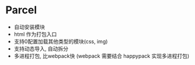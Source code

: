 # Parcel

- 自动安装模块
- html 作为打包入口
- 支持0配置加载其他类型的模块(css, img)
- 支持动态导入, 自动拆分
- 多进程打包, 比webpack快 (webpack 需要结合 happypack 实现多进程打包)
